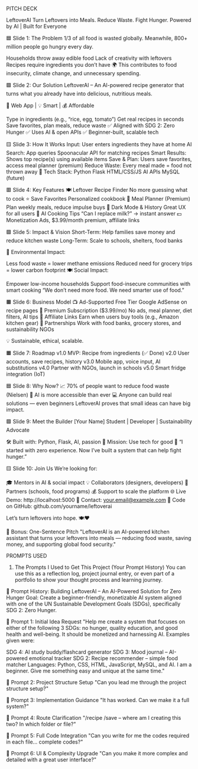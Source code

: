 PITCH DECK
 
 LeftoverAI
Turn Leftovers into Meals. Reduce Waste. Fight Hunger.
Powered by AI | Built for Everyone

🟦 Slide 1: The Problem
1/3 of all food is wasted globally.
Meanwhile, 800+ million people go hungry every day. 

Households throw away edible food
Lack of creativity with leftovers
Recipes require ingredients you don’t have
🌍 This contributes to food insecurity, climate change, and unnecessary spending. 

🟩 Slide 2: Our Solution
LeftoverAI – An AI-powered recipe generator that turns what you already have into delicious, nutritious meals. 

📱 Web App | 💡 Smart | 💰 Affordable

Type in ingredients (e.g., “rice, egg, tomato”)
Get real recipes in seconds
Save favorites, plan meals, reduce waste
✅ Aligned with SDG 2: Zero Hunger
✅ Uses AI & open APIs
✅ Beginner-built, scalable tech 

🟨 Slide 3: How It Works
Input: User enters ingredients they have at home
AI Search: App queries Spoonacular API for matching recipes
Smart Results: Shows top recipe(s) using available items
Save & Plan: Users save favorites, access meal planner (premium)
Reduce Waste: Every meal made = food not thrown away
🔧 Tech Stack:
Python Flask HTML/CSS/JS AI APIs MySQL (future)

🟥 Slide 4: Key Features
🍽️ Leftover Recipe Finder
No more guessing what to cook
⭐ Save Favorites
Personalized cookbook
📅 Meal Planner (Premium)
Plan weekly meals, reduce impulse buys
🌙 Dark Mode & History
Great UX for all users
💬 AI Cooking Tips
“Can I replace milk?” → instant answer
💵 Monetization
Ads, $3.99/month premium, affiliate links

🟪 Slide 5: Impact & Vision
Short-Term: Help families save money and reduce kitchen waste
Long-Term: Scale to schools, shelters, food banks 

🌱 Environmental Impact:

Less food waste = lower methane emissions
Reduced need for grocery trips = lower carbon footprint
🍽️ Social Impact:

Empower low-income households
Support food-insecure communities with smart cooking
“We don’t need more food. We need smarter use of food.” 

🟫 Slide 6: Business Model
📺 Ad-Supported Free Tier
Google AdSense on recipe pages
💎 Premium Subscription ($3.99/mo)
No ads, meal planner, diet filters, AI tips
🛒 Affiliate Links
Earn when users buy tools (e.g., Amazon kitchen gear)
🤝 Partnerships
Work with food banks, grocery stores, and sustainability NGOs

💡 Sustainable, ethical, scalable. 

🟧 Slide 7: Roadmap
v1.0
MVP: Recipe from ingredients (✅ Done)
v2.0
User accounts, save recipes, history
v3.0
Mobile app, voice input, AI substitutions
v4.0
Partner with NGOs, launch in schools
v5.0
Smart fridge integration (IoT)

🟦 Slide 8: Why Now?
📈 70% of people want to reduce food waste (Nielsen)
🤖 AI is more accessible than ever
💻 Anyone can build real solutions — even beginners
LeftoverAI proves that small ideas can have big impact. 

🟩 Slide 9: Meet the Builder
[Your Name]
Student | Developer | Sustainability Advocate 

🛠️ Built with: Python, Flask, AI, passion
🎯 Mission: Use tech for good
💬 “I started with zero experience. Now I’ve built a system that can help fight hunger.”

🟨 Slide 10: Join Us
We’re looking for:

🎓 Mentors in AI & social impact
💡 Collaborators (designers, developers)
🌱 Partners (schools, food programs)
💰 Support to scale the platform
🌐 Live Demo: http://localhost:5000
📧 Contact: your.email@example.com
🐙 Code on GitHub: github.com/yourname/leftoverai

Let’s turn leftovers into hope. 🍽️❤️ 

🎁 Bonus: One-Sentence Pitch
"LeftoverAI is an AI-powered kitchen assistant that turns your leftovers into meals — reducing food waste, saving money, and supporting global food security." 





PROMPTS USED
 1. The Prompts I Used to Get This Project (Your Prompt History)
You can use this as a reflection log, project journal entry, or even part of a portfolio to show your thought process and learning journey.

📝 Prompt History: Building LeftoverAI – An AI-Powered Solution for Zero Hunger
Goal: Create a beginner-friendly, monetizable AI system aligned with one of the UN Sustainable Development Goals (SDGs), specifically SDG 2: Zero Hunger. 

🔹 Prompt 1: Initial Idea Request
"Help me create a system that focuses on either of the following 3 SDGs: no hunger, quality education, and good health and well-being. It should be monetized and harnessing AI. Examples given were:

SDG 4: AI study buddy/flashcard generator
SDG 3: Mood journal – AI-powered emotional tracker
SDG 2: Recipe recommender – simple food matcher
Languages: Python, CSS, HTML, JavaScript, MySQL, and AI. I am a beginner. Give me something easy and unique at the same time." 

🔹 Prompt 2: Project Structure Setup
"Can you lead me through the project structure setup?" 

🔹 Prompt 3: Implementation Guidance
"It has worked. Can we make it a full system?" 

🔹 Prompt 4: Route Clarification
"/recipe /save – where am I creating this two? In which folder or file?" 

🔹 Prompt 5: Full Code Integration
"Can you write for me the codes required in each file... complete codes?" 

🔹 Prompt 6: UI & Complexity Upgrade
"Can you make it more complex and detailed with a great user interface?" 


